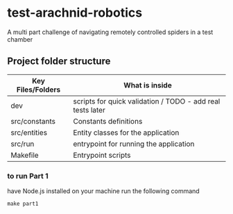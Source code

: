 # test-arachnid-robotics

A multi part challenge of navigating remotely controlled spiders in a test chamber

## Project folder structure

| Key Files/Folders | What is inside                                             |
| ----------------- | ---------------------------------------------------------- |
| dev               | scripts for quick validation / TODO - add real tests later |
| src/constants     | Constants definitions                                      |
| src/entities      | Entity classes for the application                         |
| src/run           | entrypoint for running the application                     |
| Makefile          | Entrypoint scripts                                         |

### to run Part 1

have Node.js installed on your machine
run the following command

```
make part1
```
